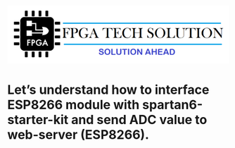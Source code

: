 
![alt text](https://github.com/fpgatechsolution/FAB-TECH-A7/blob/master/img/logo.png)


# Let’s understand how to interface ESP8266 module with spartan6-starter-kit and send ADC value to web-server (ESP8266).


